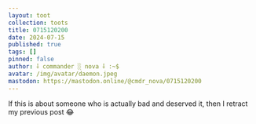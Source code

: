 ```yaml
---
layout: toot
collection: toots
title: 0715120200
date: 2024-07-15
published: true
tags: []
pinned: false
author: ⸸ commander ░ nova ⸸ :~$
avatar: /img/avatar/daemon.jpeg
mastodon: https://mastodon.online/@cmdr_nova/0715120200
---
```


If this is about someone who is actually bad and deserved it, then I retract my previous post 😂
